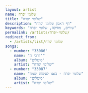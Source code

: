 ```yaml
---
layout: artist
name: שלומי יפרח
title: "שלומי יפרח"
description: "דף האמן שלומי יפרח"
keywords: "שירים, מוזיקה, שלומי יפרח"
permalink: /artists/שלומי-יפרח/
redirect_from:
  - /artists/list/שלומי יפרח
songs:
  - number: "33086"
    name: "דרכי ה'"
    album: "סינגלים"
    artist: "שלומי יפרח"
  - number: "33087"
    name: "שלומי יפרח - באנו לעשות שמח"
    album: "סינגלים"
    artist: "שלומי יפרח"
---
```

